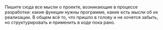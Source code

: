 Пишите сюда все мысли о проекте, возникающие в процессе разработки: какие функции нужны программе, какие есть мысли об их реализации. В общем всё то, что пришло в голову и не хочется забыть, но структурировать и применить в коде пока рано.